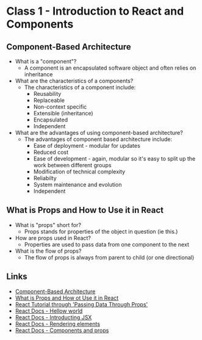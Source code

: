# Class 1 - Introduction to React and Components

## Component-Based Architecture

* What is a "component"?
  * A component is an encapsulated software object and often relies on inheritance
* What are the characteristics of a components?
  * The characteristics of a component include:
    * Reusability
    * Replaceable
    * Non-context specific
    * Extensible (inheritance)
    * Encapsulated
    * Independent
* What are the advantages of using component-based architecture?
  * The advantages of component based architecture include:
    * Ease of deployment - modular for updates
    * Reduced cost
    * Ease of development - again, modular so it's easy to split up the work between different groups
    * Modification of technical complexity
    * Reliabilty
    * System maintenance and evolution
    * Independent

## What is Props and How to Use it in React

* What is "props" short for?
  * Props stands for properties of the object in question (ie this.)
* How are props used in React?
  * Properties are used to pass data from one component to the next
* What is the flow of props?
  * The flow of props is always from parent to child (or one directional)

## Links

* [Component-Based Architecture](https://www.tutorialspoint.com/software_architecture_design/component_based_architecture.htm)
* [What is Props and How ot Use it in React](https://itnext.io/what-is-props-and-how-to-use-it-in-react-da307f500da0#:~:text=%E2%80%9CProps%E2%80%9D%20is%20a%20special%20keyword,way%20from%20parent%20to%20child)
* [React Tutorial through 'Passing Data Through Props'](https://reactjs.org/tutorial/tutorial.html)
* [React Docs - Hellow world](https://reactjs.org/docs/hello-world.html)
* [React Docs - Introducting JSX](https://reactjs.org/docs/introducing-jsx.html)
* [React Docs - Rendering elements](https://reactjs.org/docs/rendering-elements.html)
* [React Docs - Components and props](https://reactjs.org/docs/components-and-props.html)
